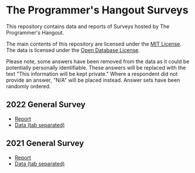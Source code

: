 # The Programmer's Hangout Surveys

This repository contains data and reports of Surveys hosted by The Programmer's Hangout.

The main contents of this repository are licensed under the [MIT License](LICENSE). The data is licensed under the [Open Database License](data/LICENSE).

Please note, some answers have been removed from the data as it could be potentially personally identifiable. These answers will be replaced with the text "This information will be kept private." Where a respondent did not provide an answer, "N/A" will be placed instead. Answer sets have been randomly ordered.

## 2022 General Survey

- [Report](reports/2022/2022.md)
- [Data (tab separated)](/data/2022/data.tsv)

## 2021 General Survey

- [Report](reports/2021/2021.md)
- [Data (tab separated)](/data/2021/data.tsv)
